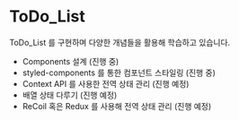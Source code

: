 # ToDo_List

ToDo_List 를 구현하며 다양한 개념들을 활용해 학습하고 있습니다.

- Components 설계 (진행 중)
- styled-components 를 통한 컴포넌트 스타일링 (진행 중)
- Context API 를 사용한 전역 상태 관리 (진행 예정)
- 배열 상태 다루기 (진행 예정)
- ReCoil 혹은 Redux 를 사용해 전역 상태 관리 (진행 예정)
